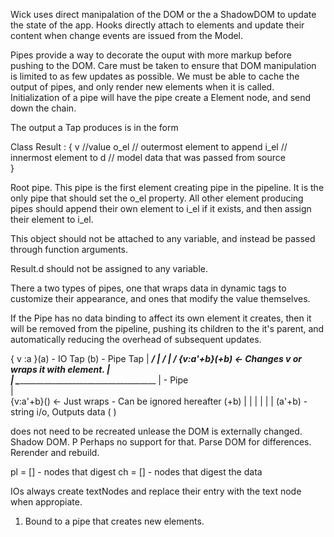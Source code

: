Wick uses direct manipalation of the DOM or the a ShadowDOM to update the state of the app. Hooks directly attach to elements and update their content when change events are issued from the Model. 

Pipes provide a way to decorate the ouput with more markup before pushing to the DOM. Care must be taken to ensure that DOM manipulation is limited to as few updates as possible. We must be able to cache the output of pipes, and only render new elements when it is called. Initialization of a pipe will have the pipe create a Element node, and send down the chain. 

The output a Tap produces is in the form 

Class Result : 
{
    v //value
    o_el // outermost element to append
    i_el // innermost element to 
    d // model data that was passed from source  
}

Root pipe. This pipe is the first element creating pipe in the pipeline. It is the only pipe that should set the o_el property.
All other element producing pipes should append their own element to i_el if it exists, and then assign their element to i_el. 

This object should not be attached to any variable, and instead be passed through function arguments.

Result.d should not be assigned to any variable. 

There a two types of pipes, one that wraps data in dynamic tags to customize their appearance, and ones that modify the value themselves. 

If the Pipe has no data binding to affect its own element it creates, then it will be removed from the pipeline, pushing its children to the it's parent, and automatically reducing the overhead of subsequent updates.
        
{ v :a }(a) - IO Tap     (b) - Pipe Tap
        |   ___________/
        |  /
        | / 
{v:a'+b}(+b) <- Changes v or wraps it with element. 
        | \
        |  \______________________________________________
        | - Pipe                                          \
        |                                                  \
{v:a'+b}(<n>) <- Just wraps - Can be ignored hereafter      (+b)
        |                                                    |
        |                                                    |
        |                                                    |
   <n>(a'+b)</n> - string i/o, Outputs data                 ( )

<n> does not need to be recreated unlease the DOM is externally changed. 
    Shadow DOM. P
    Perhaps no support for that. 
    Parse DOM for differences. Rerender and rebuild. 
        
pl = [] - nodes that digest 
ch = [] - nodes that digest the data

IOs always create textNodes and replace their entry with the text node when appropiate. 
1. Bound to a pipe that creates new elements. 